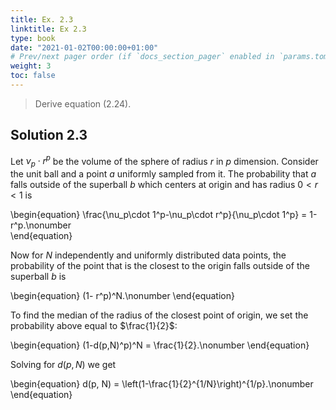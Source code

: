 ```yaml
---
title: Ex. 2.3
linktitle: Ex 2.3
type: book
date: "2021-01-02T00:00:00+01:00"
# Prev/next pager order (if `docs_section_pager` enabled in `params.toml`)
weight: 3
toc: false
---
```


> Derive equation (2.24).

## Solution 2.3

Let $\nu_p\cdot r^p$ be the volume of the sphere of radius $r$ in $p$ dimension. Consider the unit ball and a point $a$ uniformly sampled from it. The probability that $a$ falls outside of the superball $b$ which centers at origin and has radius $0<r<1$ is 

\begin{equation}
\frac{\nu_p\cdot 1^p-\nu_p\cdot r^p}{\nu_p\cdot 1^p} = 1-r^p.\nonumber	
\end{equation}

Now for $N$ independently and uniformly distributed data points, the probability of the point that is the closest to the origin falls outside of the superball $b$ is

\begin{equation}
    (1- r^p)^N.\nonumber
\end{equation}

To find the median of the radius of the closest point of origin, we set the probability above equal to $\frac{1}{2}$:

\begin{equation}
    (1-d(p,N)^p)^N = \frac{1}{2}.\nonumber
\end{equation}

Solving for $d(p,N)$ we get

\begin{equation}
    d(p, N) = \left(1-\frac{1}{2}^{1/N}\right)^{1/p}.\nonumber
\end{equation}